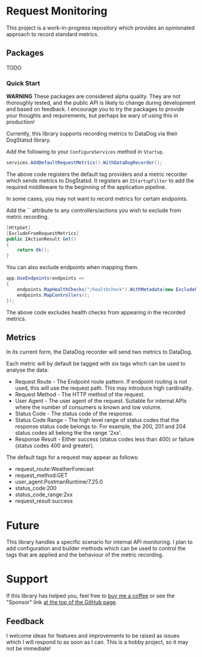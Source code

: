 # Request Monitoring

This project is a work-in-progress repository which provides an opinionated approach to record standard metrics.

## Packages

TODO

### Quick Start

**WARNING**
These packages are considered alpha quality. They are not thoroughly tested, and the public API is likely to change during development and based on feedback. I encourage you to try the packages to provide your thoughts and requirements, but perhaps be wary of using this in production!

Currently, this library supports recording metrics to DataDog via their DogStatsd library.

Add the following to your `ConfigureServices` method in `Startup`.

```csharp
services.AddDefaultRequestMetrics().WithDataDogRecorder();
```

The above code registers the default tag providers and a metric recorder which sends metrics to DogStatsd. It registers an `IStartupFilter` to add the required middleware to the beginning of the application pipeline.

In some cases, you may not want to record metrics for certain endpoints.

Add the `` attribute to any controllers/actions you wish to exclude from metric recording.

```csharp
[HttpGet]
[ExcludeFromRequestMetrics]
public IActionResult Get()
{
    return Ok();
}
```

You can also exclude endpoints when mapping them.

```csharp
app.UseEndpoints(endpoints =>
{
    endpoints.MapHealthChecks("/healthcheck").WithMetadata(new ExcludeFromRequestMetricsAttribute());
    endpoints.MapControllers();
});
```

The above code excludes health checks from appearing in the recorded metrics.

## Metrics

In its current form, the DataDog recorder will send two metrics to DataDog.

Each metric will by default be tagged with six tags which can be used to analyse the data:

* Request Route - The Endpoint route pattern. If endpoint routing is not used, this will use the request path. This may introduce high cardinality.
* Request Method - The HTTP method of the request.
* User Agent - The user agent of the request. Suitable for internal APIs where the number of consumers is known and low volume.
* Status Code - The status code of the response.
* Status Code Range - The high level range of status codes that the response status code belongs to. For example, the 200, 201 and 204 status codes all belong the the range '2xx'.
* Response Result - Either success (status codes less than 400) or failure (status codes 400 and greater).

The default tags for a request may appear as follows:

* request_route:WeatherForecast
* request_method:GET
* user_agent:PostmanRuntime/7.25.0
* status_code:200
* status_code_range:2xx
* request_result:success

# Future

This library handles a specific scenario for internal API monitoring. I plan to add configuration and builder methods which can be used to control the tags that are applied and the behaviour of the metric recording.

# Support

If this library has helped you, feel free to [buy me a coffee](https://www.buymeacoffee.com/stevejgordon) or see the "Sponsor" link [at the top of the GitHub page](https://https://github.com/dotnetcloud/RequestMonitoring).

## Feedback

I welcome ideas for features and improvements to be raised as issues which I will respond to as soon as I can. This is a hobby project, so it may not be immediate!